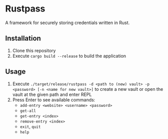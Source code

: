 # Rustpass
A framework for securely storing credentials written in Rust.

## Installation
1. Clone this repository
2. Execute `cargo build --release` to build the application

## Usage 
1. Execute `./target/release/rustpass -d <path to (new) vault> -p <password> [-n <name for new vault>]` to create a new vault or open the vault at the given path and enter REPL
2. Press Enter to see available commands:
    - `add-entry <website> <username> <password>`
    - `get-all`
    - `get-entry <index>`
    - `remove-entry <index>`
    - `exit`, `quit`
    - `help`